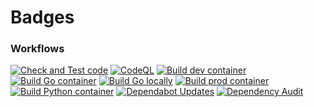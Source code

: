 # Badges

### Workflows

[![Check and Test code](https://github.com/egorsmkv/laravel-boilerplate/actions/workflows/check-and-test.yml/badge.svg)](https://github.com/egorsmkv/laravel-boilerplate/actions/workflows/check-and-test.yml)
[![CodeQL](https://github.com/egorsmkv/laravel-boilerplate/actions/workflows/github-code-scanning/codeql/badge.svg)](https://github.com/egorsmkv/laravel-boilerplate/actions/workflows/github-code-scanning/codeql)
[![Build dev container](https://github.com/egorsmkv/laravel-boilerplate/actions/workflows/build-dev-container.yml/badge.svg)](https://github.com/egorsmkv/laravel-boilerplate/actions/workflows/build-dev-container.yml)
[![Build Go container](https://github.com/egorsmkv/laravel-boilerplate/actions/workflows/build-go-container.yml/badge.svg)](https://github.com/egorsmkv/laravel-boilerplate/actions/workflows/build-go-container.yml)
[![Build Go locally](https://github.com/egorsmkv/laravel-boilerplate/actions/workflows/build-go-local.yml/badge.svg)](https://github.com/egorsmkv/laravel-boilerplate/actions/workflows/build-go-local.yml)
[![Build prod container](https://github.com/egorsmkv/laravel-boilerplate/actions/workflows/build-prod-container.yml/badge.svg)](https://github.com/egorsmkv/laravel-boilerplate/actions/workflows/build-prod-container.yml)
[![Build Python container](https://github.com/egorsmkv/laravel-boilerplate/actions/workflows/build-python-container.yml/badge.svg)](https://github.com/egorsmkv/laravel-boilerplate/actions/workflows/build-python-container.yml)
[![Dependabot Updates](https://github.com/egorsmkv/laravel-boilerplate/actions/workflows/dependabot/dependabot-updates/badge.svg)](https://github.com/egorsmkv/laravel-boilerplate/actions/workflows/dependabot/dependabot-updates)
[![Dependency Audit](https://github.com/egorsmkv/laravel-boilerplate/actions/workflows/dependency-audit.yml/badge.svg)](https://github.com/egorsmkv/laravel-boilerplate/actions/workflows/dependency-audit.yml)
